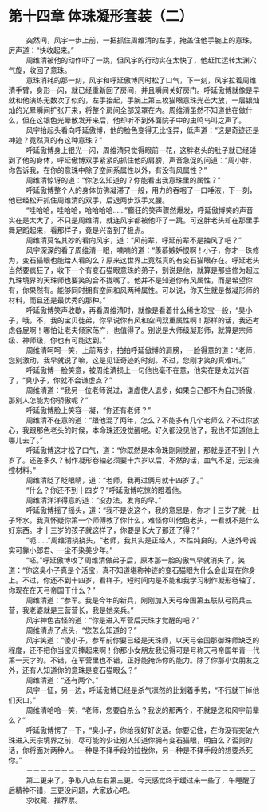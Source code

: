 <h1>第十四章 体珠凝形套装（二）</h1>
<div id="content">&nbsp&nbsp&nbsp&nbsp&nbsp&nbsp&nbsp&nbsp
 突然间，风宇一步上前，一把抓住周维清的左手，掩盖住他手腕上的意珠，厉声道：“快收起来。”
 <br/>&nbsp&nbsp&nbsp&nbsp&nbsp&nbsp&nbsp&nbsp
 周维清被他的动作吓了一跳，但风宇的行动实在太快了，他赶忙运转太渊穴气旋，收回了意珠。
 <br/>&nbsp&nbsp&nbsp&nbsp&nbsp&nbsp&nbsp&nbsp
 意珠消耗的那一刻，风宇和呼延傲博同时松了口气，下一刻，风宇拉着周维清手臂，身形一闪，就已经重新回了房间，并且瞬间关好房门。呼延傲博就像是早就和他演练无数次了似的，左手抬起，手腕上第三枚猫眼意珠光芒大放，一层银灿灿的光晕瞬间扩张开来，将整个房间全部笼罩在内。周维清虽然不知道他在做什么，但在这银色光晕散发开来后，他却听不到外面院子中的虫鸣鸟叫之声了。
 <br/>&nbsp&nbsp&nbsp&nbsp&nbsp&nbsp&nbsp&nbsp
 风宇抬起头看向呼延傲博，他的脸色变得无比怪异，低声道：“这是奇迹还是神迹？竟然真的有这种意珠？”
 <br/>&nbsp&nbsp&nbsp&nbsp&nbsp&nbsp&nbsp&nbsp
 呼延傲博身上银光一闪，周维清只觉得眼前一花，这胖老头的肚子就已经碰到了他的身体，呼延傲博双手紧紧的抓住他的肩膀，声音急促的问道：“周小胖，你告诉我，在你的意珠中除了空间系属性以外，有没有风属性？”
 <br/>&nbsp&nbsp&nbsp&nbsp&nbsp&nbsp&nbsp&nbsp
 周维清惊讶的道：“你怎么知道的？你能看出我意珠里的属性？”
 <br/>&nbsp&nbsp&nbsp&nbsp&nbsp&nbsp&nbsp&nbsp
 呼延傲博整个人的身体仿佛凝滞了一般，用力的吞咽了一口唾液，下一刻，他已经松开抓住周维清的双手，后退两步双手叉腰。
 <br/>&nbsp&nbsp&nbsp&nbsp&nbsp&nbsp&nbsp&nbsp
 “哇哈哈，哇哈哈，哈哈哈哈……”癫狂的笑声骤然爆发，呼延傲博笑的声音实在是太大了，不只是周维清，就连风宇都被他吓了一跳。可这胖老头却在那里手舞足蹈起来，看那样子，竟是兴奋到了极点。
 <br/>&nbsp&nbsp&nbsp&nbsp&nbsp&nbsp&nbsp&nbsp
 周维清莫名其妙的看向风宇，道：“风前辈，呼延前辈不是抽风了吧？”
 <br/>&nbsp&nbsp&nbsp&nbsp&nbsp&nbsp&nbsp&nbsp
 风宇深深的看了周维清一眼，喃喃的道：“羡慕嫉妒恨啊！小子，你才一珠修为，变石猫眼也能给人看的么？原来这世界上竟然真的有变石猫眼存在。呼延老头当然要疯狂了，收下一个有变石猫眼意珠的弟子，别说是他，就算是那些修为超过九珠境界的天珠师也要笑的合不拢嘴了。他并不是知道你有风属性，而是希望你有，你果然有。能够同时拥有空间和风两种属性。可以说，你天生就是做凝形师的材料，而且还是最优秀的那种。”
 <br/>&nbsp&nbsp&nbsp&nbsp&nbsp&nbsp&nbsp&nbsp
 呼延傲博笑声收歇，再看周维清时，就像是看着什么稀世珍宝一般，“臭小子，哦，不，我的宝贝徒弟，你早说你有风和空间双重属性啊！那样的话，我还考虑各屁啊！哪怕让老夫倾家荡产，也值得了。别说是大师级凝形师，就算是宗师级、神师级，你也有可能达到。”
 <br/>&nbsp&nbsp&nbsp&nbsp&nbsp&nbsp&nbsp&nbsp
 周维清呵呵一笑，上前两步，拍拍呼延傲博的肩膀，一脸得意的道：“老师，您别激动，我早就说了嘛，这是见证奇迹的时刻。不过，您刚才笑的真难听。”
 <br/>&nbsp&nbsp&nbsp&nbsp&nbsp&nbsp&nbsp&nbsp
 呼延傲博一脸笑意，被周维清损上一句他也毫不在意，他实在是太过兴奋了，“臭小子，你就不会谦虚点？”
 <br/>&nbsp&nbsp&nbsp&nbsp&nbsp&nbsp&nbsp&nbsp
 周维清道：“我另一位老师说过，谦虚使人退步，如果自己都不为自己骄傲，那别人怎能为你骄傲呢？”
 <br/>&nbsp&nbsp&nbsp&nbsp&nbsp&nbsp&nbsp&nbsp
 呼延傲博脸上笑容一凝，“你还有老师？”
 <br/>&nbsp&nbsp&nbsp&nbsp&nbsp&nbsp&nbsp&nbsp
 周维清不在意的道：“跟他混了两年，怎么？不能多有几个老师么？不过你放心，我跟那色老头的时候，本命珠还没觉醒呢。好久都没见他了，我也不知道他上哪儿去了。”
 <br/>&nbsp&nbsp&nbsp&nbsp&nbsp&nbsp&nbsp&nbsp
 呼延傲博这才松了口气，道：“你既然是本命珠刚刚觉醒，那就是还不到十六岁了。还差多久？制作凝形卷轴必须要十六岁以后，不然的话，血气不足，无法操控材料。”
 <br/>&nbsp&nbsp&nbsp&nbsp&nbsp&nbsp&nbsp&nbsp
 周维清眨了眨眼睛，道：“老师，我再过俩月就十四岁了。”
 <br/>&nbsp&nbsp&nbsp&nbsp&nbsp&nbsp&nbsp&nbsp
 “什么？你还不到十四岁？”呼延傲博吃惊的瞪着他。
 <br/>&nbsp&nbsp&nbsp&nbsp&nbsp&nbsp&nbsp&nbsp
 周维清洋洋得意的道：“没办法，发育的早。”
 <br/>&nbsp&nbsp&nbsp&nbsp&nbsp&nbsp&nbsp&nbsp
 呼延傲博摇了摇头，道：“我不是说这个，我的意思是，你才十三岁了就一肚子坏水。我真怀疑你第一个师傅教了你什么，难怪你叫他色老头，一看就不是什么好东西。才十三岁的孩子就这样了，你要是长大了那还了得？”
 <br/>&nbsp&nbsp&nbsp&nbsp&nbsp&nbsp&nbsp&nbsp
 “呃……”周维清挠挠头，“老师，我其实是正经人，本性纯良的。人送外号诚实可靠小郎君、一尘不染美少年。”
 <br/>&nbsp&nbsp&nbsp&nbsp&nbsp&nbsp&nbsp&nbsp
 “呸。”呼延傲博收了周维清做弟子后，原本那一脸的傲气早就消失了，笑道：“你这臭小子真是个活宝，真不知道堪称神迹的变石猫眼为什么会出现在你身上。不过，你还不到十四岁，看样子，短时间内是不能和我学习制作凝形卷轴了。你现在在天弓帝国干什么？”
 <br/>&nbsp&nbsp&nbsp&nbsp&nbsp&nbsp&nbsp&nbsp
 周维清道：“参军。我是今年的新兵，刚刚加入天弓帝国第五联队弓箭兵三营，我老婆就是三营营长，我是她亲兵。”
 <br/>&nbsp&nbsp&nbsp&nbsp&nbsp&nbsp&nbsp&nbsp
 风宇神色古怪的道：“你是进入军营后天珠才觉醒的吧？”
 <br/>&nbsp&nbsp&nbsp&nbsp&nbsp&nbsp&nbsp&nbsp
 周维清点了点头，“您怎么知道的？”
 <br/>&nbsp&nbsp&nbsp&nbsp&nbsp&nbsp&nbsp&nbsp
 风宇笑道：“傻小子，参军前你要已经是天珠师，以天弓帝国那御珠师缺乏的程度，还不把你当宝贝捧起来啊！你那小女朋友我记得可是号称天弓帝国年青一代第一天才的。不错，在军营里也不错，正好能掩饰你的能力。除了你那小女朋友之外，还有人知道你的意珠是变石猫眼么？”
 <br/>&nbsp&nbsp&nbsp&nbsp&nbsp&nbsp&nbsp&nbsp
 周维清道：“还有两个。”
 <br/>&nbsp&nbsp&nbsp&nbsp&nbsp&nbsp&nbsp&nbsp
 风宇一怔，另一边，呼延傲博已经是杀气凛然的比划着手势，“不行就干掉他们灭口。”
 <br/>&nbsp&nbsp&nbsp&nbsp&nbsp&nbsp&nbsp&nbsp
 周维清哈哈一笑，“老师，您要自杀么？我说的那两个，不就是您和风宇前辈么？”
 <br/>&nbsp&nbsp&nbsp&nbsp&nbsp&nbsp&nbsp&nbsp
 呼延傲博愣了一下，“臭小子，你给我好好说话。你要记住，在你没有突破六珠进入天宗境界之前，尽可能的少让别人知道你拥有变石猫眼，明白么？否则的话，你将面对两种人。一种是不择手段的拉拢你，另一种是不择手段的想要杀死你。”
 <br/>&nbsp&nbsp&nbsp&nbsp&nbsp&nbsp&nbsp&nbsp
 －－－－－－－－－－－－－－－－－－－－－－－－－－－－－－－－－
 <br/>&nbsp&nbsp&nbsp&nbsp&nbsp&nbsp&nbsp&nbsp
 第二更来了，争取八点左右第三更。今天感觉终于缓过来一些了，午睡醒了后精神不错，三更没问题，大家放心吧。
 <br/>&nbsp&nbsp&nbsp&nbsp&nbsp&nbsp&nbsp&nbsp
 求收藏、推荐票。
 <br/>&nbsp&nbsp&nbsp&nbsp&nbsp&nbsp&nbsp&nbsp
</div>
